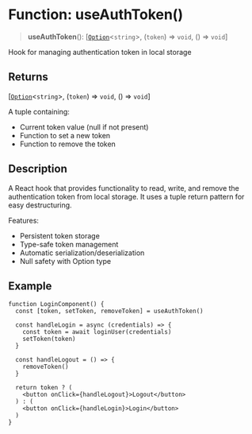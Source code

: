 # Function: useAuthToken()

> **useAuthToken**(): \[[`Option`](../../../utils/type-aliases/Option.md)\<`string`\>, (`token`) => `void`, () => `void`\]

Hook for managing authentication token in local storage

## Returns

\[[`Option`](../../../utils/type-aliases/Option.md)\<`string`\>, (`token`) => `void`, () => `void`\]

A tuple containing:
- Current token value (null if not present)
- Function to set a new token
- Function to remove the token

## Description

A React hook that provides functionality to read, write, and remove
the authentication token from local storage. It uses a tuple return
pattern for easy destructuring.

Features:
- Persistent token storage
- Type-safe token management
- Automatic serialization/deserialization
- Null safety with Option type

## Example

```tsx
function LoginComponent() {
  const [token, setToken, removeToken] = useAuthToken()

  const handleLogin = async (credentials) => {
    const token = await loginUser(credentials)
    setToken(token)
  }

  const handleLogout = () => {
    removeToken()
  }

  return token ? (
    <button onClick={handleLogout}>Logout</button>
  ) : (
    <button onClick={handleLogin}>Login</button>
  )
}
```
